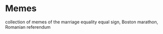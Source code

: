 Memes
=====

collection of memes of the marriage equality equal sign, Boston marathon, Romanian referendum
